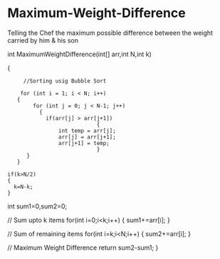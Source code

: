 # Maximum-Weight-Difference
Telling the Chef the maximum possible difference between the weight carried by him & his son

int MaximumWeightDifference(int[] arr,int N,int k)

{
                 
		 //Sorting usig Bubble Sort

		for (int i = 1; i < N; i++) 
       {
			for (int j = 0; j < N-1; j++) 
              {
				if(arr[j] > arr[j+1]) 
                                {
					int temp = arr[j];
					arr[j] = arr[j+1];
					arr[j+1] = temp;
                                }
	      }
       }

    if(k>N/2)
    {
      k=N-k;
    }

  int sum1=0,sum2=0;

  // Sum upto k items
  for(int i=0;i<k;i++)
  {
    sum1+=arr[i];
  }

  // Sum of remaining items
  for(int i=k;i<N;i++)
  {
    sum2+=arr[i];
  }

  // Maximum Weight Difference
   return sum2-sum1;
}


